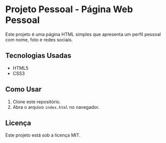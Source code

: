 # Projeto Pessoal - Página Web Pessoal

Este projeto é uma página HTML simples que apresenta um perfil pessoal com nome, foto e redes sociais.

## Tecnologias Usadas
- HTML5
- CSS3

## Como Usar
1. Clone este repositório.
2. Abra o arquivo `index.html` no navegador.

## Licença
Este projeto está sob a licença MIT.
